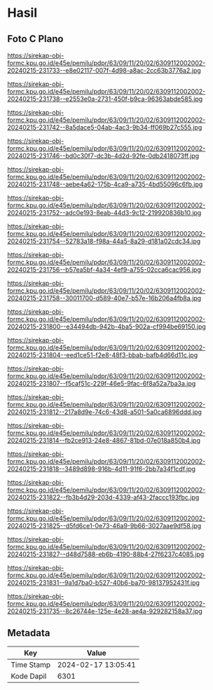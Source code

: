 # Hasil

## Foto C Plano

https://sirekap-obj-formc.kpu.go.id/e45e/pemilu/pdpr/63/09/11/20/02/6309112002002-20240215-231733--e8e02117-007f-4d98-a8ac-2cc63b3776a2.jpg

https://sirekap-obj-formc.kpu.go.id/e45e/pemilu/pdpr/63/09/11/20/02/6309112002002-20240215-231738--e2553e0a-2731-450f-b9ca-96363abde585.jpg

https://sirekap-obj-formc.kpu.go.id/e45e/pemilu/pdpr/63/09/11/20/02/6309112002002-20240215-231742--8a5dace5-04ab-4ac3-9b34-ff069b27c555.jpg

https://sirekap-obj-formc.kpu.go.id/e45e/pemilu/pdpr/63/09/11/20/02/6309112002002-20240215-231746--bd0c30f7-dc3b-4d2d-92fe-0db2418073ff.jpg

https://sirekap-obj-formc.kpu.go.id/e45e/pemilu/pdpr/63/09/11/20/02/6309112002002-20240215-231748--aebe4a62-175b-4ca9-a735-4bd55096c6fb.jpg

https://sirekap-obj-formc.kpu.go.id/e45e/pemilu/pdpr/63/09/11/20/02/6309112002002-20240215-231752--adc0e193-8eab-44d3-9c12-219920836b10.jpg

https://sirekap-obj-formc.kpu.go.id/e45e/pemilu/pdpr/63/09/11/20/02/6309112002002-20240215-231754--52783a18-f98a-44a5-8a29-d181a02cdc34.jpg

https://sirekap-obj-formc.kpu.go.id/e45e/pemilu/pdpr/63/09/11/20/02/6309112002002-20240215-231756--b57ea5bf-4a34-4ef9-a755-02cca6cac956.jpg

https://sirekap-obj-formc.kpu.go.id/e45e/pemilu/pdpr/63/09/11/20/02/6309112002002-20240215-231758--30011700-d589-40e7-b57e-16b206a4fb8a.jpg

https://sirekap-obj-formc.kpu.go.id/e45e/pemilu/pdpr/63/09/11/20/02/6309112002002-20240215-231800--e34494db-942b-4ba5-902a-cf994be69150.jpg

https://sirekap-obj-formc.kpu.go.id/e45e/pemilu/pdpr/63/09/11/20/02/6309112002002-20240215-231804--eed1ce51-f2e8-48f3-bbab-bafb4d66d11c.jpg

https://sirekap-obj-formc.kpu.go.id/e45e/pemilu/pdpr/63/09/11/20/02/6309112002002-20240215-231807--f5caf51c-229f-46e5-9fac-6f8a52a7ba3a.jpg

https://sirekap-obj-formc.kpu.go.id/e45e/pemilu/pdpr/63/09/11/20/02/6309112002002-20240215-231812--217a8d9e-74c6-43d8-a501-5a0ca6896ddd.jpg

https://sirekap-obj-formc.kpu.go.id/e45e/pemilu/pdpr/63/09/11/20/02/6309112002002-20240215-231814--fb2ce913-24e8-4867-81bd-07e018a850b4.jpg

https://sirekap-obj-formc.kpu.go.id/e45e/pemilu/pdpr/63/09/11/20/02/6309112002002-20240215-231818--3489d898-916b-4d11-91f6-2bb7a34f1cdf.jpg

https://sirekap-obj-formc.kpu.go.id/e45e/pemilu/pdpr/63/09/11/20/02/6309112002002-20240215-231822--fb3b4d29-203d-4339-af43-2faccc193fbc.jpg

https://sirekap-obj-formc.kpu.go.id/e45e/pemilu/pdpr/63/09/11/20/02/6309112002002-20240215-231825--d5fd6ce1-0e73-46a9-9b66-3027aae9df58.jpg

https://sirekap-obj-formc.kpu.go.id/e45e/pemilu/pdpr/63/09/11/20/02/6309112002002-20240215-231827--d48d7588-eb6b-4190-88b4-27f6237c4085.jpg

https://sirekap-obj-formc.kpu.go.id/e45e/pemilu/pdpr/63/09/11/20/02/6309112002002-20240215-231831--9a1d7ba0-b527-40b6-ba70-98137952431f.jpg

https://sirekap-obj-formc.kpu.go.id/e45e/pemilu/pdpr/63/09/11/20/02/6309112002002-20240215-231735--8c26744e-125e-4e28-ae4a-929282158a37.jpg


## Metadata

| Key        | Value               |
| ---------- | ------------------- |
| Time Stamp | 2024-02-17 13:05:41 |
| Kode Dapil | 6301                |



